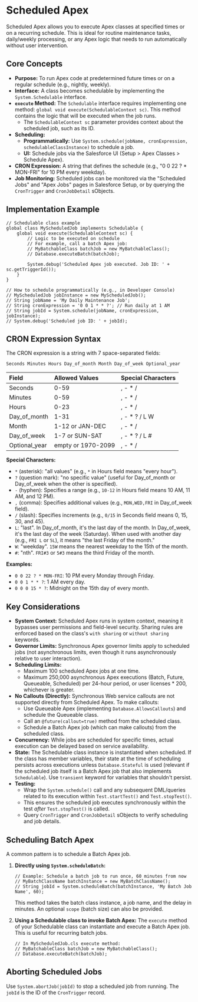 # Scheduled Apex

Scheduled Apex allows you to execute Apex classes at specified times or on a recurring schedule. This is ideal for routine maintenance tasks, daily/weekly processing, or any Apex logic that needs to run automatically without user intervention.

## Core Concepts

*   **Purpose:** To run Apex code at predetermined future times or on a regular schedule (e.g., nightly, weekly).
*   **Interface:** A class becomes schedulable by implementing the `System.Schedulable` interface.
*   **`execute` Method:** The `Schedulable` interface requires implementing one method: `global void execute(SchedulableContext sc)`. This method contains the logic that will be executed when the job runs.
    *   The `SchedulableContext sc` parameter provides context about the scheduled job, such as its ID.
*   **Scheduling:**
    *   **Programmatically:** Use `System.schedule(jobName, cronExpression, schedulableClassInstance)` to schedule a job.
    *   **UI:** Schedule jobs via the Salesforce UI (Setup > Apex Classes > Schedule Apex).
*   **CRON Expression:** A string that defines the schedule (e.g., "0 0 22 ? \* MON-FRI" for 10 PM every weekday).
*   **Job Monitoring:** Scheduled jobs can be monitored via the "Scheduled Jobs" and "Apex Jobs" pages in Salesforce Setup, or by querying the `CronTrigger` and `CronJobDetail` sObjects.

## Implementation Example

```apex
// Schedulable class example
global class MyScheduledJob implements Schedulable {
    global void execute(SchedulableContext sc) {
        // Logic to be executed on schedule
        // For example, call a batch Apex job:
        // MyBatchableClass batchJob = new MyBatchableClass();
        // Database.executeBatch(batchJob);

        System.debug('Scheduled Apex job executed. Job ID: ' + sc.getTriggerId());
    }
}

// How to schedule programmatically (e.g., in Developer Console)
// MyScheduledJob jobInstance = new MyScheduledJob();
// String jobName = 'My Daily Maintenance Job';
// String cronExpression = '0 0 1 * * ?'; // Run daily at 1 AM
// String jobId = System.schedule(jobName, cronExpression, jobInstance);
// System.debug('Scheduled job ID: ' + jobId);
```

## CRON Expression Syntax

The CRON expression is a string with 7 space-separated fields:

`Seconds Minutes Hours Day_of_month Month Day_of_week Optional_year`

| Field           | Allowed Values      | Special Characters |
| :-------------- | :------------------ | :----------------- |
| Seconds         | 0-59                | , - \* /           |
| Minutes         | 0-59                | , - \* /           |
| Hours           | 0-23                | , - \* /           |
| Day_of_month    | 1-31                | , - \* ? / L W     |
| Month           | 1-12 or JAN-DEC     | , - \* /           |
| Day_of_week     | 1-7 or SUN-SAT      | , - \* ? / L #     |
| Optional_year   | empty or 1970-2099  | , - \* /           |

**Special Characters:**

*   `*` (asterisk): "all values" (e.g., `*` in Hours field means "every hour").
*   `?` (question mark): "no specific value" (useful for Day_of_month or Day_of_week when the other is specified).
*   `-` (hyphen): Specifies a range (e.g., `10-12` in Hours field means 10 AM, 11 AM, and 12 PM).
*   `,` (comma): Specifies additional values (e.g., `MON,WED,FRI` in Day_of_week field).
*   `/` (slash): Specifies increments (e.g., `0/15` in Seconds field means 0, 15, 30, and 45).
*   `L`: "last". In Day_of_month, it's the last day of the month. In Day_of_week, it's the last day of the week (Saturday). When used with another day (e.g., `FRI L` or `5L`), it means "the last Friday of the month."
*   `W`: "weekday". `15W` means the nearest weekday to the 15th of the month.
*   `#`: "nth". `FRI#3` or `5#3` means the third Friday of the month.

**Examples:**

*   `0 0 22 ? * MON-FRI`: 10 PM every Monday through Friday.
*   `0 0 1 * * ?`: 1 AM every day.
*   `0 0 0 15 * ?`: Midnight on the 15th day of every month.

## Key Considerations

*   **System Context:** Scheduled Apex runs in system context, meaning it bypasses user permissions and field-level security. Sharing rules are enforced based on the class's `with sharing` or `without sharing` keywords.
*   **Governor Limits:** Synchronous Apex governor limits apply to scheduled jobs (not asynchronous limits, even though it runs asynchronously relative to user interaction).
*   **Scheduling Limits:**
    *   Maximum 100 scheduled Apex jobs at one time.
    *   Maximum 250,000 asynchronous Apex executions (Batch, Future, Queueable, Scheduled) per 24-hour period, or user licenses \* 200, whichever is greater.
*   **No Callouts (Directly):** Synchronous Web service callouts are not supported directly from Scheduled Apex. To make callouts:
    *   Use Queueable Apex (implementing `Database.AllowsCallouts`) and schedule the Queueable class.
    *   Call an `@future(callout=true)` method from the scheduled class.
    *   Schedule a Batch Apex job (which can make callouts) from the scheduled class.
*   **Concurrency:** While jobs are scheduled for specific times, actual execution can be delayed based on service availability.
*   **State:** The Schedulable class instance is instantiated when scheduled. If the class has member variables, their state at the time of scheduling persists across executions unless `Database.Stateful` is used (relevant if the scheduled job itself is a Batch Apex job that also implements `Schedulable`). Use `transient` keyword for variables that shouldn't persist.
*   **Testing:**
    *   Wrap the `System.schedule()` call and any subsequent DML/queries related to its execution within `Test.startTest()` and `Test.stopTest()`.
    *   This ensures the scheduled job executes synchronously within the test *after* `Test.stopTest()` is called.
    *   Query `CronTrigger` and `CronJobDetail` sObjects to verify scheduling and job details.

## Scheduling Batch Apex

A common pattern is to schedule a Batch Apex job.

1.  **Directly using `System.scheduleBatch`:**
    ```apex
    // Example: Schedule a batch job to run once, 60 minutes from now
    // MyBatchClassName batchInstance = new MyBatchClassName();
    // String jobId = System.scheduleBatch(batchInstance, 'My Batch Job Name', 60);
    ```
    This method takes the batch class instance, a job name, and the delay in minutes. An optional `scope` (batch size) can also be provided.

2.  **Using a Schedulable class to invoke Batch Apex:**
    The `execute` method of your Schedulable class can instantiate and execute a Batch Apex job. This is useful for recurring batch jobs.
    ```apex
    // In MyScheduledJob.cls execute method:
    // MyBatchableClass batchJob = new MyBatchableClass();
    // Database.executeBatch(batchJob);
    ```

## Aborting Scheduled Jobs

Use `System.abortJob(jobId)` to stop a scheduled job from running. The `jobId` is the ID of the `CronTrigger` record.

